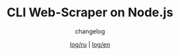 <div align="center">
<h1> CLI Web-Scraper on Node.js</h1>
changelog

[log/ru](/readMe/log.ru.md) | 
[log/en](/readMe/log.en.md)
</div>